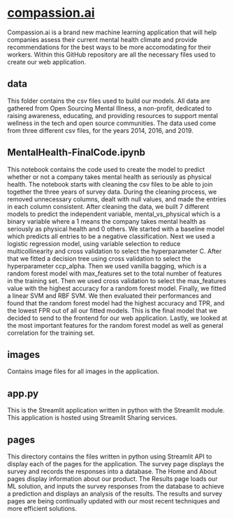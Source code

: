 # [compassion.ai](https://share.streamlit.io/camjhirsh/mental_health/app.py)
Compassion.ai is a brand new machine learning application that will help companies assess their current mental health climate and provide recommendations for the best ways to be more accomodating for their workers. Within this GitHub repository are all the necessary files used to create our web application.

## data
This folder contains the csv files used to build our models. All data are gathered from Open Sourcing Mental Illness, a non-profit, dedicated to raising awareness, educating, and providing resources to support mental wellness in the tech and open source communities. The data used come from three different csv files, for the years 2014, 2016, and 2019.

## MentalHealth-FinalCode.ipynb
This notebook contains the code used to create the model to predict whether or not a company takes mental health as seriously as physical health. The notebook starts with cleaning the csv files to be able to join together the three years of survey data. During the cleaning process, we removed unnecessary columns, dealt with null values, and made the entries in each column consistent. After cleaning the data, we built 7 different models to predict the independent variable, mental_vs_physical which is a binary variable where a 1 means the company takes mental health as seriously as physical health and 0 others. We started with a baseline model which predicts all entries to be a negative classification. Next we used a logistic regression model, using variable selection to reduce multicollinearity and cross validation to select the hyperparameter C. After that we fitted a decision tree using cross validation to select the hyperparameter ccp_alpha. Then we used vanilla bagging, which is a random forest model with max_features set to the total number of features in the training set. Then we used cross validation to select the max_features value with the highest accuracy for a random forest model. Finally, we fitted a linear SVM and RBF SVM. We then evaluated their performances and found that the random forest model had the highest accuracy and TPR, and the lowest FPR out of all our fitted models. This is the final model that we decided to send to the frontend for our web application. Lastly, we looked at the most important features for the random forest model as well as general correlation for the training set.

## images
Contains image files for all images in the application.


## app.py
This is the Streamlit application written in python with the Streamlit module. This application is hosted using Streamlit Sharing services. 

## pages
This directory contains the files written in python using Streamlit API to display each of the pages for the application. The survey page displays the survey and records the responses into a database. The Home and About pages display information about our product. The Results page loads our ML solution, and inputs the survey responses from the database to achieve a prediction and displays an analysis of the results. The results and survey pages are being continually updated with our most recent techniques and more efficient solutions.

